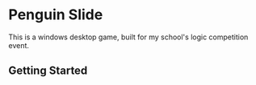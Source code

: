 # Penguin Slide

This is a windows desktop game, built for my school's logic competition event. 

## Getting Started
